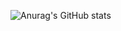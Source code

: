 ![Anurag's GitHub stats](https://github-readme-stats.vercel.app/api?username=Batwan01&theme=dark&show_icons=true)
